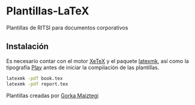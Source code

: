 # Plantillas-LaTeX

Plantillas de RITSI para documentos corporativos

## Instalación

Es necesario contar con el motor [XeTeX](http://xetex.sourceforge.net/) y el paquete [latexmk](https://www.ctan.org/pkg/latexmk/?lang=en), así como la tipografía [Play](http://www.fonts2u.com/play.font) antes de iniciar la compilación de las plantillas.

```sh
latexmk -pdf book.tex
latexmk -pdf report.tex
```

Plantillas creadas por [Gorka Maiztegi](http://gorka.eus/)